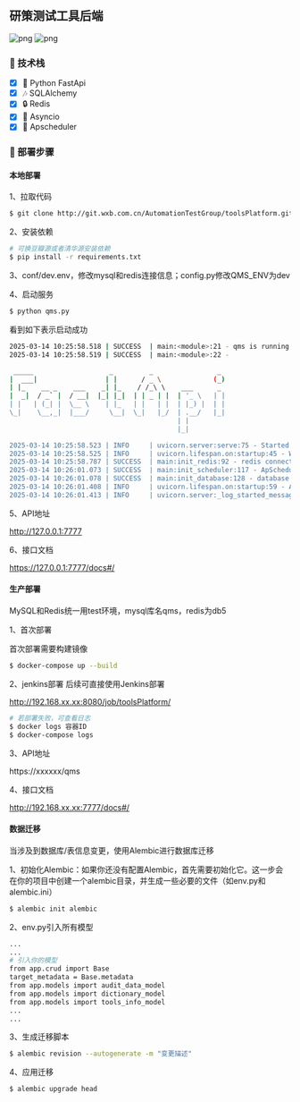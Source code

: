 
## 研策测试工具后端

![png](https://img.shields.io/badge/Python-3.8+-green)
![png](https://img.shields.io/badge/Python-FastApi-green)

### 🎉 技术栈

- [x] 🎨 Python FastApi
- [x] 🎶 SQLAlchemy
- [x] 🔒 Redis
- [x] 💎 Asyncio
- [x] 🎃 Apscheduler

### 🎉 部署步骤
#### 本地部署
1、拉取代码

```bash
$ git clone http://git.wxb.com.cn/AutomationTestGroup/toolsPlatform.git
```

2、安装依赖

```bash
# 可换豆瓣源或者清华源安装依赖
$ pip install -r requirements.txt
```

3、conf/dev.env，修改mysql和redis连接信息；config.py修改QMS_ENV为dev


4、启动服务

```bash
$ python qms.py  
```
看到如下表示启动成功
```bash
2025-03-14 10:25:58.518 | SUCCESS  | main:<module>:21 - qms is running at dev
2025-03-14 10:25:58.519 | SUCCESS  | main:<module>:22 - 

 _____                   _         _                _ 
|  ___|                 | |      / _ \             (_)
| |_    __ _    ___    _| |_    / /_\ \    ___      _ 
|  _|  / _` |  / __|  |_| |_|  | | _ | |  | '_ \   | |
| |   | (_| |  \__ \    | |_   | |   | |  | |_) |  | |
\_|    \__,_|  |___/     \__|  \_|   |_/  | .__/   |_|
                                          | |       
                                          |_|

2025-03-14 10:25:58.523 | INFO     | uvicorn.server:serve:75 - Started server process [17816]
2025-03-14 10:25:58.525 | INFO     | uvicorn.lifespan.on:startup:45 - Waiting for application startup.
2025-03-14 10:25:58.787 | SUCCESS  | main:init_redis:92 - redis connected success.        ✔
2025-03-14 10:26:01.073 | SUCCESS  | main:init_scheduler:117 - ApScheduler started success.        ✔
2025-03-14 10:26:01.078 | SUCCESS  | main:init_database:128 - database and tables created success.        ✔
2025-03-14 10:26:01.408 | INFO     | uvicorn.lifespan.on:startup:59 - Application startup complete.
2025-03-14 10:26:01.413 | INFO     | uvicorn.server:_log_started_message:206 - Uvicorn running on http://127.0.0.1:7777 (Press CTRL+C to quit)
```

5、API地址

http://127.0.0.1:7777

6、接口文档

https://127.0.0.1:7777/docs#/

#### 生产部署
MySQL和Redis统一用test环境，mysql库名qms，redis为db5

1、首次部署

首次部署需要构建镜像
```bash
$ docker-compose up --build
```

2、jenkins部署
后续可直接使用Jenkins部署

http://192.168.xx.xx:8080/job/toolsPlatform/

```bash
# 若部署失败，可查看日志
$ docker logs 容器ID
$ docker-compose logs
```
3、API地址

https://xxxxxx/qms

4、接口文档

http://192.168.xx.xx:7777/docs#/


#### 数据迁移
当涉及到数据库/表信息变更，使用Alembic进行数据库迁移

1、初始化Alembic：如果你还没有配置Alembic，首先需要初始化它。这一步会在你的项目中创建一个alembic目录，并生成一些必要的文件（如env.py和alembic.ini）
```bash
$ alembic init alembic
```
2、env.py引入所有模型
```bash
...
...
# 引入你的模型
from app.crud import Base
target_metadata = Base.metadata
from app.models import audit_data_model
from app.models import dictionary_model
from app.models import tools_info_model
...
...
```

3、生成迁移脚本
```bash
$ alembic revision --autogenerate -m "变更描述"
```

4、应用迁移
```bash
$ alembic upgrade head
```